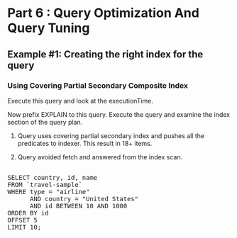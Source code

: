 # Part 6 : Query Optimization And Query Tuning

## Example #1: Creating the right index for the query

### Using Covering Partial Secondary Composite Index

Execute this query and look at the executionTime.

Now prefix EXPLAIN to this query. Execute the query and examine the index section of the query plan.


1. Query uses covering partial secondary index and pushes all the predicates to indexer. This result in 18+ items.

2. Query avoided fetch and answered from the index scan.


<pre id="example"> 
SELECT country, id, name
FROM `travel-sample`
WHERE type = "airline"
      AND country = "United States"
      AND id BETWEEN 10 AND 1000
ORDER BY id
OFFSET 5
LIMIT 10;
</pre>
